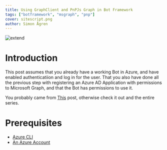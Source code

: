 ```yaml
---
title: Using GraphClient and PnPJs Graph in Bot Framework
tags: ["botframework", "msgraph", "pnp"]
cover: sitescript.png
author: Simon Ågren
---
```


![extend](./sitescript.png)

# Introduction
This post assumes that you already have a working Bot in Azure, and have enabled authenticatiion and log in for the user. That you also have done all the previous step with registering an Azure AD Application with permissions to Microsoft Graph, and that the Bot has permissions to use it. 

You probably came from [This](https://simonagren.github.io/bot-framework-series-1) post, otherwise check it out and the entire series.

# Prerequisites 
- [Azure CLI](https://docs.microsoft.com/en-us/cli/azure/install-azure-cli)
- [An Azure Account](https://azure.microsoft.com/free/)

